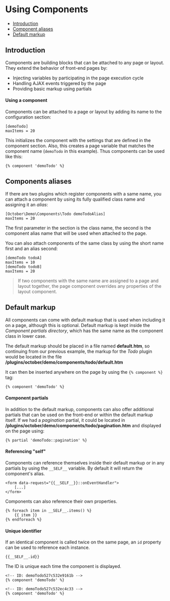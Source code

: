 # Using Components

- [Introduction](#introduction)
- [Component aliases](#aliases)
- [Default markup](#default-markup)



<a name="introduction"></a>
## Introduction

Components are building blocks that can be attached to any page or layout. They extend the behavior of front-end pages by:

- Injecting variables by participating in the page execution cycle
- Handling AJAX events triggered by the page
- Providing basic markup using partials

#### Using a component

Components can be attached to a page or layout by adding its name to the configuration section:

    [demoTodo]
    maxItems = 20

This initializes the component with the settings that are defined in the component section.
Also, this creates a page variable that matches the component name (`demoTodo` in this example).
Thus components can be used like this:

    {% component 'demoTodo' %}



<a name="aliases"></a>
## Components aliases

If there are two plugins which register components with a same name, you can attach a component by using its fully qualified class name and assigning it an *alias*:

    [October\Demo\Components\Todo demoTodoAlias]
    maxItems = 20

The first parameter in the section is the class name, the second is the component alias name that will be used when attached to the page.

You can also attach components of the same class by using the short name first and an alias second:

    [demoTodo todoA]
    maxItems = 10
    [demoTodo todoB]
    maxItems = 20

> If two components with the same name are assigned to a page and layout together, the page component overrides any properties of the layout component.



<a name="default-markup"></a>
## Default markup

All components can come with default markup that is used when including it on a page, although this is optional. Default markup is kept inside the *Component partials directory*, which has the same name as the component class in lower case.

The default markup should be placed in a file named **default.htm**, so continuing from our previous example, the markup for the *Todo* plugin would be located in the file **/plugins/october/demo/components/todo/default.htm**

It can then be inserted anywhere on the page by using the `{% component %}` tag:

    {% component 'demoTodo' %}

#### Component partials

In addition to the default markup, components can also offer additional partials that can be used on the front-end or within the default markup itself. If we had a *pagination* partial, it could be located in **/plugins/october/demo/components/todo/pagination.htm** and displayed on the page using:

    {% partial 'demoTodo::pagination' %}

#### Referencing "self"

Components can reference themselves inside their default markup or in any partials by using the `__SELF__` variable. By default it will return the component's alias.

    <form data-request="{{__SELF__}}::onEventHandler">
        [...]
    </form>

Components can also reference their own properties.

    {% foreach item in __SELF__.items() %}
        {{ item }}
    {% endforeach %}

#### Unique identifier

If an identical component is called twice on the same page, an `id` property can be used to reference each instance.

    {{__SELF__.id}}

The ID is unique each time the component is displayed.

    <!-- ID: demoTodo527c532e9161b -->
    {% component 'demoTodo' %}

    <!-- ID: demoTodo527c532ec4c33 -->
    {% component 'demoTodo' %}
